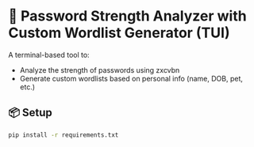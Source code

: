 # 🔐 Password Strength Analyzer with Custom Wordlist Generator (TUI)

A terminal-based tool to:
- Analyze the strength of passwords using zxcvbn
- Generate custom wordlists based on personal info (name, DOB, pet, etc.)

## 📦 Setup
```bash
pip install -r requirements.txt

